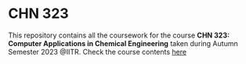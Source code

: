 # CHN 323
This repository contains all the coursework for the course **CHN 323: Computer Applications in Chemical Engineering** taken during Autumn Semester 2023 @IITR.
Check the course contents [here][def]

[def]: https://iitr.ac.in/Departments/Chemical%20Engineering%20Department/static/Syllabi/B.Tech_Chemical_Engineering.pdf
